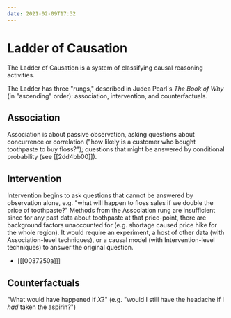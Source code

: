 ```yaml
---
date: 2021-02-09T17:32
---
```


# Ladder of Causation

The Ladder of Causation is a system of classifying causal reasoning activities.

The Ladder has three "rungs," described in Judea Pearl's _The Book of Why_ (in
"ascending" order): association, intervention, and counterfactuals.

## Association

Association is about passive observation, asking questions about concurrence or
correlation ("how likely is a customer who bought toothpaste to buy floss?");
questions that might be answered by conditional probability (see [[2dd4bb00]]).

## Intervention

Intervention begins to ask questions that cannot be answered by observation
alone, e.g. "what will happen to floss sales if we double the price of
toothpaste?" Methods from the Association rung are insufficient since for any
past data about toothpaste at that price-point, there are background factors
unaccounted for (e.g. shortage caused price hike for the whole region). It
would require an experiment, a host of other data (with Association-level
techniques), or a causal model (with Intervention-level techniques) to answer
the original question.

- [[[0037250a]]]

## Counterfactuals

"What would have happened if $X$?" (e.g. "would I still have the headache if I
_had_ taken the aspirin?")
